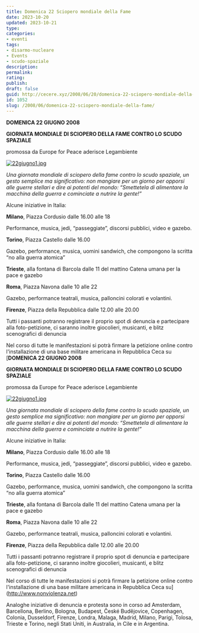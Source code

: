 ```yaml
---
title: Domenica 22 Sciopero mondiale della Fame
date: 2023-10-20
updated: 2023-10-21
type: 
categories:
- eventi
tags:
- disarmo-nucleare
- Events
- scudo-spaziale
description: 
permalink: 
rating: 
publish: 
draft: false
guid: http://cecere.xyz/2008/06/20/domenica-22-sciopero-mondiale-della-fame/
id: 1052
slug: /2008/06/domenica-22-sciopero-mondiale-della-fame/
---
```


**DOMENICA 22 GIUGNO 2008**
  
**GIORNATA MONDIALE DI SCIOPERO DELLA FAME CONTRO LO SCUDO SPAZIALE**
  
promossa da Europe for Peace aderisce Legambiente

<a href="http://www.nonviolenza.net" target="_blank"><img src='http://cecere.xyz/wp-content/uploads/sites/3/2008/06/22giugno1.jpg' alt='22giugno1.jpg' /></a>

_Una giornata mondiale di sciopero della fame contro lo scudo spaziale, un gesto semplice ma significativo: non mangiare per un giorno per opporsi alle guerre stellari e dire ai potenti del mondo: “Smettetela di alimentare la macchina della guerra e cominciate a nutrire la gente!”_

Alcune iniziative in Italia:

**Milano**, Piazza Cordusio dalle 16.00 alle 18
  
Performance, musica, jedi, “passeggiate”, discorsi pubblici, video e gazebo.

**Torino**, Piazza Castello dalle 16.00
  
Gazebo, performance, musica, uomini sandwich, che compongono la scritta “no alla guerra atomica”

**Trieste**, alla fontana di Barcola dalle 11 del mattino Catena umana per la pace e gazebo

**Roma**, Piazza Navona dalle 10 alle 22
  
Gazebo, performance teatrali, musica, palloncini colorati e volantini.

**Firenze**, Piazza della Repubblica dalle 12.00 alle 20.00
  
Tutti i passanti potranno registrare il proprio spot di denuncia e partecipare alla foto-petizione, ci saranno inoltre giocolieri, musicanti, e blitz scenografici di denuncia

Nel corso di tutte le manifestazioni si potrà firmare la petizione online contro l'installazione di una base militare americana in Repubblica Ceca su [**DOMENICA 22 GIUGNO 2008**
  
**GIORNATA MONDIALE DI SCIOPERO DELLA FAME CONTRO LO SCUDO SPAZIALE**
  
promossa da Europe for Peace aderisce Legambiente

<a href="http://www.nonviolenza.net" target="_blank"><img src='http://cecere.xyz/wp-content/uploads/sites/3/2008/06/22giugno1.jpg' alt='22giugno1.jpg' /></a>

_Una giornata mondiale di sciopero della fame contro lo scudo spaziale, un gesto semplice ma significativo: non mangiare per un giorno per opporsi alle guerre stellari e dire ai potenti del mondo: “Smettetela di alimentare la macchina della guerra e cominciate a nutrire la gente!”_

Alcune iniziative in Italia:

**Milano**, Piazza Cordusio dalle 16.00 alle 18
  
Performance, musica, jedi, “passeggiate”, discorsi pubblici, video e gazebo.

**Torino**, Piazza Castello dalle 16.00
  
Gazebo, performance, musica, uomini sandwich, che compongono la scritta “no alla guerra atomica”

**Trieste**, alla fontana di Barcola dalle 11 del mattino Catena umana per la pace e gazebo

**Roma**, Piazza Navona dalle 10 alle 22
  
Gazebo, performance teatrali, musica, palloncini colorati e volantini.

**Firenze**, Piazza della Repubblica dalle 12.00 alle 20.00
  
Tutti i passanti potranno registrare il proprio spot di denuncia e partecipare alla foto-petizione, ci saranno inoltre giocolieri, musicanti, e blitz scenografici di denuncia

Nel corso di tutte le manifestazioni si potrà firmare la petizione online contro l'installazione di una base militare americana in Repubblica Ceca su](http://www.nonviolenza.net) 

Analoghe iniziative di denuncia e protesta sono in corso ad Amsterdam, Barcellona, Berlino, Bologna, Budapest, České Budějovice, Copenhagen, Colonia, Dusseldorf, Firenze, Londra, Malaga, Madrid, Milano, Parigi, Tolosa, Trieste e Torino, negli Stati Uniti, in Australia, in Cile e in Argentina.